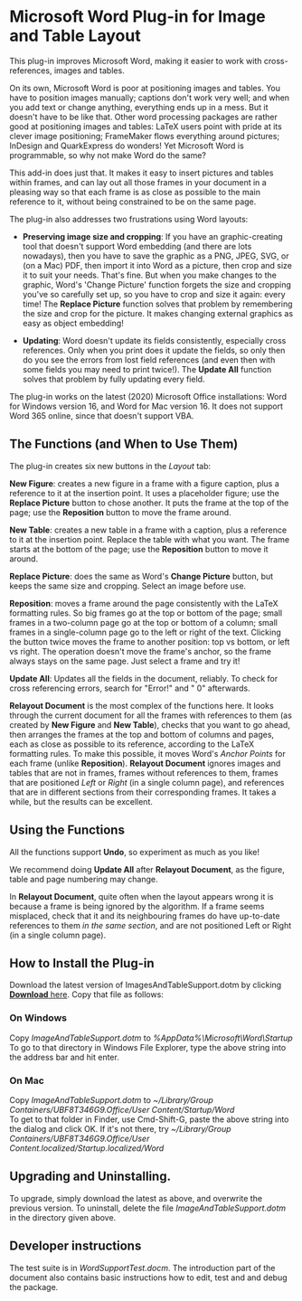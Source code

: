# Microsoft Word Plug-in for Image and Table Layout

This plug-in improves Microsoft Word, making it easier to work with cross-references, images and tables. 

On its own, Microsoft Word is poor at positioning images and tables. You have to position images manually; captions don't work very well; and when you add text or change anything, everything ends up in a mess. But it doesn't have to be like that. Other word processing packages are rather good at positioning images and tables: LaTeX users point with pride at its clever image positioning; FrameMaker flows everything around pictures; InDesign and QuarkExpress do wonders! Yet Microsoft Word is programmable, so why not make Word do the same?

This add-in does just that. It makes it easy to insert pictures and tables within frames, and can lay out all those frames in your document in a pleasing way so that each frame is as close as possible to the main reference to it, without being constrained to be on the same page.

The plug-in also addresses two frustrations using Word layouts:

*  **Preserving image size and cropping**: If you have an graphic-creating tool that doesn't support Word embedding (and there are lots nowadays), then you have to save the graphic as a PNG, JPEG, SVG, or (on a Mac) PDF, then import it into Word as a picture, then crop and size it to suit your needs. That's fine. But when you make changes to the graphic, Word's 'Change Picture' function forgets the size and cropping you've so carefully set up, so you have to crop and size it again: every time! The **Replace Picture** function solves that problem by remembering the size and crop for the picture. It makes changing external graphics as easy as object embedding!

* **Updating**: Word doesn't update its fields consistently, especially cross references. Only when you print does it update the fields, so only then do you see the errors from lost field references (and even then with some fields you may need to print twice!). The **Update All** function solves that problem by fully updating every field.

The plug-in works on the latest (2020) Microsoft Office installations: Word for Windows version 16, and Word for Mac version 16. It does not support Word 365 online, since that doesn't support VBA.

## The Functions (and When to Use Them)

The plug-in creates six new buttons in the *Layout* tab:

**New Figure**: creates a new figure in a frame with a figure caption, plus a reference to it at the insertion point. It uses a placeholder figure; use the **Replace Picture** button to chose another. It puts the frame at the top of the page; use the **Reposition** button to move the frame around.

**New Table**: creates a new table in a frame with a caption, plus a reference to it at the insertion point. Replace the table with what you want. The frame starts at the bottom of the page; use the **Reposition** button to move it around.

**Replace Picture**: does the same as Word's **Change Picture** button, but keeps the same size and cropping. Select an image before use. 

**Reposition**: moves a frame around the page consistently with the LaTeX formatting rules. So big frames go at the top or bottom of the page; small frames in a two-column page go at the top or bottom of a column; small frames in a single-column page go to the left or right of the text. Clicking the button twice moves the frame to another position: top vs bottom, or left vs right. The operation doesn't move the frame's anchor, so the frame always stays on the same page. Just select a frame and try it!

**Update All**: Updates all the fields in the document, reliably. To check for cross referencing errors, search for "Error!" and " 0" afterwards.

**Relayout Document** is the most complex of the functions here. It looks through the current document for all the frames with references to them (as created by **New Figure** and **New Table**), checks that you want to go ahead, then arranges the frames at the top and bottom of columns and pages, each as close as possible to its reference, according to the LaTeX formatting rules. To make this possible, it moves Word's *Anchor Points* for each frame (unlike **Reposition**). **Relayout Document** ignores images and tables that are not in frames, frames without references to them, frames that are positioned *Left* or *Right* (in a single column page), and references that are in different sections from their corresponding frames. It takes a while, but the results can be excellent.

## Using the Functions


All the functions support **Undo**, so experiment as much as you like!

We recommend doing **Update All** after **Relayout Document**, as the figure, table and page numbering may change.

In **Relayout Document**, quite often when the layout appears wrong it is because a frame is being ignored by the algorithm. If a frame seems misplaced, check that it and its neighbouring frames do have up-to-date references to them *in the same section*, and are not positioned Left or Right (in a single column page).

## How to Install the Plug-in

Download the latest version of ImagesAndTableSupport.dotm by clicking [**Download** here](https://github.com/charlesweir/WordImagesAndTables/releases/download/V2.1/ImageAndTableSupport.dotm). Copy that file as follows:

### On Windows

Copy *ImageAndTableSupport.dotm* to *%AppData%\Microsoft\Word\Startup*  
To go to that directory in Windows File Explorer, type the above string into the address bar and hit enter.  

### On Mac

Copy *ImageAndTableSupport.dotm* to *~/Library/Group Containers/UBF8T346G9.Office/User Content/Startup/Word*  
To get to that folder in Finder, use Cmd-Shift-G, paste the above string into the dialog and click OK. If it's not there, try *~/Library/Group Containers/UBF8T346G9.Office/User Content.localized/Startup.localized/Word*

## Upgrading and Uninstalling.

To upgrade, simply download the latest as above, and overwrite the previous version. To uninstall, delete the file *ImageAndTableSupport.dotm* in the directory given above.

## Developer instructions

The test suite is in *WordSupportTest.docm*. The introduction part of the document also contains basic instructions how to edit, test and and debug the package.

